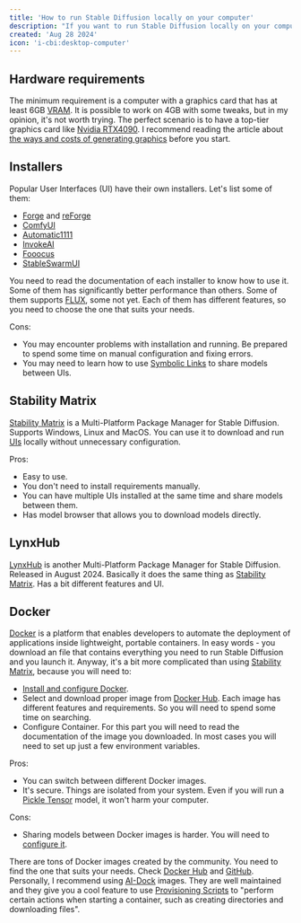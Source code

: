 ```yaml
---
title: 'How to run Stable Diffusion locally on your computer'
description: "If you want to run Stable Diffusion locally on your computer and don't know the best way to do it, this article will help you choose the right method."
created: 'Aug 28 2024'
icon: 'i-cbi:desktop-computer'
---
```


## Hardware requirements

The minimum requirement is a computer with a graphics card that has at least 6GB [VRAM](https://en.wikipedia.org/wiki/Video_random-access_memory).
It is possible to work on 4GB with some tweaks, but in my opinion, it's not worth trying.
The perfect scenario is to have a top-tier graphics card like [Nvidia RTX4090](https://www.nvidia.com/en-us/geforce/graphics-cards/40-series/rtx-4090/). I recommend reading the article about [the ways and costs of generating graphics](/the-ways-and-costs-of-generating-graphics-using-stable-diffusion) before you start. 

## Installers

Popular User Interfaces (UI) have their own installers. Let's list some of them:
- [Forge](https://github.com/lllyasviel/stable-diffusion-webui-forge) and [reForge](https://github.com/Panchovix/stable-diffusion-webui-reForge)
- [ComfyUI](https://github.com/comfyanonymous/ComfyUI)
- [Automatic1111](https://github.com/AUTOMATIC1111/stable-diffusion-webui)
- [InvokeAI](https://github.com/invoke-ai/InvokeAI)
- [Fooocus](https://github.com/lllyasviel/Fooocus)
- [StableSwarmUI](https://github.com/Stability-AI/StableSwarmUI)

You need to read the documentation of each installer to know how to use it.
Some of them has significantly better performance than others. 
Some of them supports [FLUX](https://blackforestlabs.ai/), some not yet. 
Each of them has different features, so you need to choose the one that suits your needs. 

Cons:
- You may encounter problems with installation and running. Be prepared to spend some time on manual configuration and fixing errors.
- You may need to learn how to use [Symbolic Links](https://en.wikipedia.org/wiki/Symbolic_link) to share models between UIs.


## Stability Matrix

[Stability Matrix](https://github.com/LykosAI/StabilityMatrix) is a Multi-Platform Package Manager for Stable Diffusion. Supports Windows, Linux and MacOS.
You can use it to download and run [UIs](/how-to-run-stable-diffusion-locally#installers) locally without unnecessary configuration.

Pros:
- Easy to use. 
- You don't need to install requirements manually.
- You can have multiple UIs installed at the same time and share models between them.
- Has model browser that allows you to download models directly.

## LynxHub

[LynxHub](https://github.com/KindaBrazy/LynxHub) is another Multi-Platform Package Manager for Stable Diffusion. Released in August 2024.
Basically it does the same thing as [Stability Matrix](/how-to-run-stable-diffusion-locally#stability-matrix). 
Has a bit different features and UI.

## Docker

[Docker](https://www.docker.com/) is a platform that enables developers to automate the deployment of applications inside lightweight, portable containers. In easy words - you download an file that contains everything you need to run Stable Diffusion and you launch it.
Anyway, it's a bit more complicated than using [Stability Matrix](https://dav.one/how-to-run-stable-diffusion-locally/#stability-matrix), because you will need to:
- [Install and configure Docker](https://www.docker.com/get-started/).
- Select and download proper image from [Docker Hub](https://hub.docker.com/). 
  Each image has different features and requirements.
  So you will need to spend some time on searching.
- Configure Container.
  For this part you will need to read the documentation of the image you downloaded.
  In most cases you will need to set up just a few environment variables.

Pros:
- You can switch between different Docker images.
- It's secure. Things are isolated from your system. Even if you will run a [Pickle Tensor](https://huggingface.co/docs/hub/en/security-pickle#why-is-it-dangerous) model, it won't harm your computer.

Cons:
- Sharing models between Docker images is harder. You will need to [configure it](https://docs.docker.com/get-started/docker-concepts/running-containers/sharing-local-files/). 

There are tons of Docker images created by the community. 
You need to find the one that suits your needs. Check [Docker Hub](https://hub.docker.com/search?q=stable%20diffusion) and [GitHub](https://github.com/search?q=stable%20diffusion%20docker&type=repositories). 
Personally, I recommend using [AI-Dock](https://github.com/ai-dock) images. They are well maintained and they give you a cool feature to use [Provisioning Scripts](https://github.com/ai-dock/base-image/wiki/4.0-Running-the-Image#provisioning-script) to "perform certain actions when starting a container, such as creating directories and downloading files".

